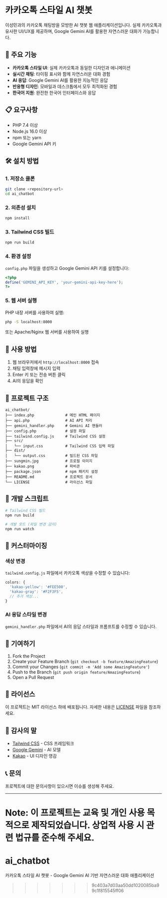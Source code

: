 # 카카오톡 스타일 AI 챗봇

이성민과의 카카오톡 채팅방을 모방한 AI 챗봇 웹 애플리케이션입니다. 실제 카카오톡과 유사한 UI/UX를 제공하며, Google Gemini AI를 활용한 자연스러운 대화가 가능합니다.

## 🚀 주요 기능

- **카카오톡 스타일 UI**: 실제 카카오톡과 동일한 디자인과 애니메이션
- **실시간 채팅**: 타이핑 표시와 함께 자연스러운 대화 경험
- **AI 응답**: Google Gemini AI를 활용한 지능적인 응답
- **반응형 디자인**: 모바일과 데스크톱에서 모두 최적화된 경험
- **한국어 지원**: 완전한 한국어 인터페이스와 응답

## 📋 요구사항

- PHP 7.4 이상
- Node.js 16.0 이상
- npm 또는 yarn
- Google Gemini API 키

## 🛠️ 설치 방법

### 1. 저장소 클론
```bash
git clone <repository-url>
cd ai_chatbot
```

### 2. 의존성 설치
```bash
npm install
```

### 3. Tailwind CSS 빌드
```bash
npm run build
```

### 4. 환경 설정
`config.php` 파일을 생성하고 Google Gemini API 키를 설정합니다:

```php
<?php
define('GEMINI_API_KEY', 'your-gemini-api-key-here');
?>
```

### 5. 웹 서버 실행
PHP 내장 서버를 사용하여 실행:
```bash
php -S localhost:8000
```

또는 Apache/Nginx 웹 서버를 사용하여 실행

## 🎯 사용 방법

1. 웹 브라우저에서 `http://localhost:8000` 접속
2. 채팅 입력창에 메시지 입력
3. Enter 키 또는 전송 버튼 클릭
4. AI의 응답을 확인

## 📁 프로젝트 구조

```
ai_chatbot/
├── index.php              # 메인 HTML 페이지
├── api.php                # AI API 처리
├── gemini_handler.php     # Gemini AI 핸들러
├── config.php             # 설정 파일
├── tailwind.config.js     # Tailwind CSS 설정
├── src/
│   └── input.css          # Tailwind CSS 입력 파일
├── dist/
│   └── output.css         # 빌드된 CSS 파일
├── sungmin.jpg            # 프로필 이미지
├── kakao.png              # 파비콘
├── package.json           # npm 패키지 설정
├── README.md              # 프로젝트 문서
└── LICENSE                # 라이선스 파일
```

## 🔧 개발 스크립트

```bash
# Tailwind CSS 빌드
npm run build

# 개발 모드 (파일 변경 감지)
npm run watch
```

## 🎨 커스터마이징

### 색상 변경
`tailwind.config.js` 파일에서 카카오톡 색상을 수정할 수 있습니다:

```javascript
colors: {
  'kakao-yellow': '#FEE500',
  'kakao-gray': '#F2F3F5',
  // 추가 색상...
}
```

### AI 응답 스타일 변경
`gemini_handler.php` 파일에서 AI의 응답 스타일과 프롬프트를 수정할 수 있습니다.

## 🤝 기여하기

1. Fork the Project
2. Create your Feature Branch (`git checkout -b feature/AmazingFeature`)
3. Commit your Changes (`git commit -m 'Add some AmazingFeature'`)
4. Push to the Branch (`git push origin feature/AmazingFeature`)
5. Open a Pull Request

## 📄 라이선스

이 프로젝트는 MIT 라이선스 하에 배포됩니다. 자세한 내용은 [LICENSE](LICENSE) 파일을 참조하세요.

## 🙏 감사의 말

- [Tailwind CSS](https://tailwindcss.com/) - CSS 프레임워크
- [Google Gemini](https://ai.google.dev/) - AI 모델
- [Kakao](https://www.kakao.com/) - UI 디자인 영감

## 📞 문의

프로젝트에 대한 문의사항이 있으시면 이슈를 생성해 주세요.

---

**Note**: 이 프로젝트는 교육 및 개인 사용 목적으로 제작되었습니다. 상업적 사용 시 관련 법규를 준수해 주세요.
=======
# ai_chatbot
카카오톡 스타일 AI 챗봇 - Google Gemini AI 기반 자연스러운 대화 애플리케이션
>>>>>>> 9c403a7d03aa50dd1020085ba99c1f815545ff06
